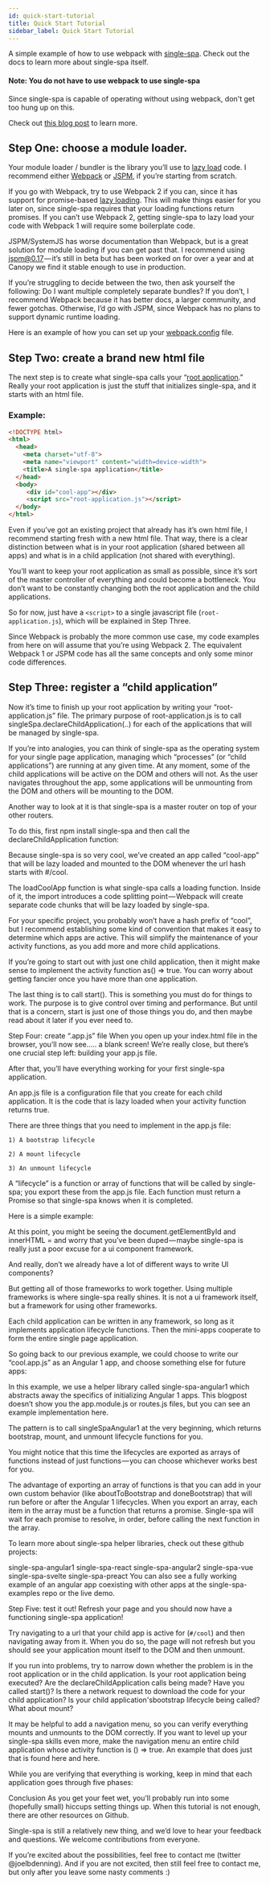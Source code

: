 ```yaml
---
id: quick-start-tutorial
title: Quick Start Tutorial
sidebar_label: Quick Start Tutorial
---
```


A simple example of how to use webpack with [single-spa](https://github.com/joeldenning/simple-single-spa-webpack-example/blob/master/README.md). Check out the docs to learn more about single-spa itself.

#### Note: You do not have to use webpack to use single-spa
Since single-spa is capable of operating without using webpack, don't get too hung up on this. 

Check out [this blog post]() to learn more.   

## Step One: choose a module loader.
Your module loader / bundler is the library you’ll use to [lazy load](https://webpack.js.org/guides/lazy-loading/) code. I recommend either [Webpack](https://webpack.js.org/) or [JSPM](https://jspm.io/), if you’re starting from scratch.

If you go with Webpack, try to use Webpack 2 if you can, since it has support for promise-based [lazy loading](https://webpack.js.org/guides/lazy-loading/). This will make things easier for you later on, since single-spa requires that your loading functions return promises. If you can’t use Webpack 2, getting single-spa to lazy load your code with Webpack 1 will require some boilerplate code.

JSPM/SystemJS has worse documentation than Webpack, but is a great solution for module loading if you can get past that. I recommend using jspm@0.17 — it’s still in beta but has been worked on for over a year and at Canopy we find it stable enough to use in production.

If you’re struggling to decide between the two, then ask yourself the following: Do I want multiple completely separate bundles? If you don’t, I recommend Webpack because it has better docs, a larger community, and fewer gotchas. Otherwise, I’d go with JSPM, since Webpack has no plans to support dynamic runtime loading. 

Here is an example of how you can set up your [webpack.config](https://github.com/joeldenning/simple-single-spa-webpack-example/blob/master/webpack.config.js) file.

## Step Two: create a brand new html file
The next step is to create what single-spa calls your “[root application](https://github.com/CanopyTax/single-spa/blob/master/docs/root-application.md).” Really your root application is just the stuff that initializes single-spa, and it starts with an html file.

### Example:
``` html
<!DOCTYPE html>
<html>
  <head>
    <meta charset="utf-8">
    <meta name="viewport" content="width=device-width">
    <title>A single-spa application</title>
  </head>
  <body>
     <div id="cool-app"></div>
     <script src="root-application.js"></script>
  </body>
</html>
```

Even if you’ve got an existing project that already has it’s own html file, I recommend starting fresh with a new html file. That way, there is a clear distinction between what is in your root application (shared between all apps) and what is in a child application (not shared with everything).

You’ll want to keep your root application as small as possible, since it’s sort of the master controller of everything and could become a bottleneck. You don’t want to be constantly changing both the root application and the child applications.



So for now, just have a ```<script>``` to a single javascript file (```root-application.js```), which will be explained in Step Three.

Since Webpack is probably the more common use case, my code examples from here on will assume that you’re using Webpack 2. The equivalent Webpack 1 or JSPM code has all the same concepts and only some minor code differences.

## Step Three: register a “child application”
Now it’s time to finish up your root application by writing your “root-application.js” file. The primary purpose of root-application.js is to call singleSpa.declareChildApplication(..) for each of the applications that will be managed by single-spa.

If you’re into analogies, you can think of single-spa as the operating system for your single page application, managing which “processes” (or “child applications”) are running at any given time. At any moment, some of the child applications will be active on the DOM and others will not. As the user navigates throughout the app, some applications will be unmounting from the DOM and others will be mounting to the DOM.

Another way to look at it is that single-spa is a master router on top of your other routers.

To do this, first npm install single-spa and then call the declareChildApplication function:


Because single-spa is so very cool, we’ve created an app called “cool-app” that will be lazy loaded and mounted to the DOM whenever the url hash starts with #/cool.

The loadCoolApp function is what single-spa calls a loading function. Inside of it, the import introduces a code splitting point — Webpack will create separate code chunks that will be lazy loaded by single-spa.

For your specific project, you probably won’t have a hash prefix of “cool”, but I recommend establishing some kind of convention that makes it easy to determine which apps are active. This will simplify the maintenance of your activity functions, as you add more and more child applications.

If you’re going to start out with just one child application, then it might make sense to implement the activity function as() => true. You can worry about getting fancier once you have more than one application.

The last thing is to call start(). This is something you must do for things to work. The purpose is to give control over timing and performance. But until that is a concern, start is just one of those things you do, and then maybe read about it later if you ever need to.

Step Four: create “.app.js” file
When you open up your index.html file in the browser, you’ll now see….. a blank screen! We’re really close, but there’s one crucial step left: building your app.js file.

After that, you’ll have everything working for your first single-spa application.

An app.js file is a configuration file that you create for each child application. It is the code that is lazy loaded when your activity function returns true.

There are three things that you need to implement in the app.js file:

```1) A bootstrap lifecycle```

```2) A mount lifecycle```

```3) An unmount lifecycle```

A “lifecycle” is a function or array of functions that will be called by single-spa; you export these from the app.js file. Each function must return a Promise so that single-spa knows when it is completed.

Here is a simple example:


At this point, you might be seeing the document.getElementById and innerHTML = and worry that you’ve been duped — maybe single-spa is really just a poor excuse for a ui component framework.

And really, don’t we already have a lot of different ways to write UI components?

But getting all of those frameworks to work together.
Using multiple frameworks is where single-spa really shines. It is not a ui framework itself, but a framework for using other frameworks.

Each child application can be written in any framework, so long as it implements application lifecycle functions. Then the mini-apps cooperate to form the entire single page application.

So going back to our previous example, we could choose to write our “cool.app.js” as an Angular 1 app, and choose something else for future apps:


In this example, we use a helper library called single-spa-angular1 which abstracts away the specifics of initializing Angular 1 apps. This blogpost doesn’t show you the app.module.js or routes.js files, but you can see an example implementation here.

The pattern is to call singleSpaAngular1 at the very beginning, which returns bootstrap, mount, and unmount lifecycle functions for you.

You might notice that this time the lifecycles are exported as arrays of functions instead of just functions — you can choose whichever works best for you.

The advantage of exporting an array of functions is that you can add in your own custom behavior (like aboutToBootstrap and doneBootstrap) that will run before or after the Angular 1 lifecycles. When you export an array, each item in the array must be a function that returns a promise. Single-spa will wait for each promise to resolve, in order, before calling the next function in the array.

To learn more about single-spa helper libraries, check out these github projects:

single-spa-angular1
single-spa-react
single-spa-angular2
single-spa-vue
single-spa-svelte
single-spa-preact
You can also see a fully working example of an angular app coexisting with other apps at the single-spa-examples repo or the live demo.

Step Five: test it out!
Refresh your page and you should now have a functioning single-spa application!

Try navigating to a url that your child app is active for (`#/cool`) and then navigating away from it. When you do so, the page will not refresh but you should see your application mount itself to the DOM and then unmount.

If you run into problems, try to narrow down whether the problem is in the root application or in the child application. Is your root application being executed? Are the declareChildApplication calls being made? Have you called start()? Is there a network request to download the code for your child application? Is your child application'sbootstrap lifecycle being called? What about mount?


It may be helpful to add a navigation menu, so you can verify everything mounts and unmounts to the DOM correctly. If you want to level up your single-spa skills even more, make the navigation menu an entire child application whose activity function is () => true. An example that does just that is found here and here.

While you are verifying that everything is working, keep in mind that each application goes through five phases:


Conclusion
As you get your feet wet, you’ll probably run into some (hopefully small) hiccups setting things up. When this tutorial is not enough, there are other resources on Github.

Single-spa is still a relatively new thing, and we’d love to hear your feedback and questions. We welcome contributions from everyone.

If you’re excited about the possibilities, feel free to contact me (twitter @joelbdenning). And if you are not excited, then still feel free to contact me, but only after you leave some nasty comments :)